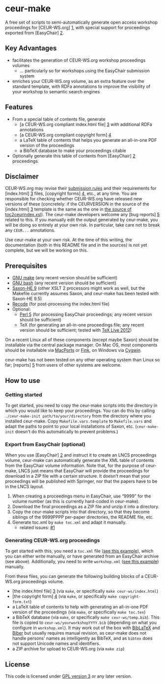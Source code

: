ceur-make
=========

A free set of scripts to semi-automatically generate open access workshop proceedings for [CEUR-WS.org] [1], with special support for proceedings exported from [EasyChair] [2].

Key Advantages
--------------

* facilitates the generation of CEUR-WS.org workshop proceedings volumes
  * … particularly so for workshops using the EasyChair submission system
* enriches your CEUR-WS.org volume, as an extra feature over the standard template, with RDFa annotations to improve the visibility of your workshop to semantic search engines

Features
--------

* From a special table of contents file, generate
  * [a CEUR-WS.org compliant index.html file] [3] with additional RDFa annotations
  * [a CEUR-WS.org compliant copyright form] [4]
  * a LaTeX table of contents that helps you generate an all-in-one PDF version of the proceedings
  * a BibTeX database to make your proceedings citable
* Optionally generate this table of contents from [EasyChair] [2] proceedings
  
Disclaimer
----------

CEUR-WS.org may revise their [submission rules](http://ceur-ws.org/HOWTOSUBMIT.html) and their requirements for [index.html] [3] files, [copyright forms] [4], etc., at any time.  You are responsible for checking whether CEUR-WS.org have released new versions of these (concretely: if the CEURVERSION in the source of the [index.html] [3] template is the same as the one in [the source of toc2ceurindex.xsl](toc2ceurindex.xsl)).  The ceur-make developers welcome any [bug reports] [5] related to this.  If you manually edit the output generated by ceur-make, you will be doing so entirely at your own risk.  In particular, take care not to break any `CEUR...` annotations.

Use ceur-make at your own risk.  At the time of this writing, the documentation (both in this README file and in the sources) is not yet complete, but we will be working on this.

Prerequisites
-------------

* [GNU make](http://www.gnu.org/software/make/) (any recent version should be sufficient)
* [GNU bash](http://www.gnu.org/software/bash/) (any recent version should be sufficient)
* [Saxon-HE 9](http://saxon.sourceforge.net) (other XSLT 2 processors might work as well, but the Makefile currently assumes Saxon, and ceur-make has been tested with Saxon-HE 9.5)
* [Recode](http://recode.progiciels-bpi.ca/index.html) (for post-processing the index.html file)
* Optional:
  * [Perl 5](http://www.perl.org/) (for processing EasyChair proceedings; any recent version should be sufficient)
  * TeX (for generating an all-in-one proceedings file; any recent version should be sufficient; tested with [TeX Live 2012](http://www.tug.org/texlive/))
  
On a recent Linux all of these components (except maybe Saxon) should be installable via the central package manager.  On Mac OS, most components should be installable via [MacPorts](http://www.macports.org/) or [Fink](http://fink.thetis.ig42.org/), on Windows via [Cygwin](http://cygwin.com/).

ceur-make has not been tested on any other operating system than Linux so far; [reports] [5] from users of other systems are welcome.

How to use
----------

### Getting started ###

To get started, you need to copy the ceur-make scripts into the directory in which you would like to keep your proceedings.  You can do this by calling `./ceur-make-init path/to/your/directory` from the directory where you installed ceur-make.  Copy `Makefile.vars.template` to `Makefile.vars` and adapt the paths to point to your local installations of Saxon, etc.  (`ceur-make-init` doesn't do this automatically to prevent problems.)

### Export from EasyChair (optional) ###

When you use [EasyChair] [2] and instruct it to create an LNCS proceedings volume, ceur-make can automatically generate the XML table of contents from the EasyChair volume information.  Note that, for the purpose of ceur-make, LNCS just means that EasyChair will provide the proceedings for download in a ZIP file with a certain structure.  It doesn't mean that your proceedings will be published with Springer, nor that the papers have to be in the LNCS layout.

1. When creating a proceedings menu in EasyChair, use “9999” for the volume number (as this is currently hard-coded in ceur-make).
2. Download the final proceedings as a ZIP file and unzip it into a directory.
3. Copy the ceur-make scripts into that directory, so that they become siblings of the 9999PPPP per-paper directories, the README file, etc.
4. Generate toc.xml by `make toc.xml` and adapt it manually.
    * related issues: [#1](https://github.com/clange/ceur-make/issues/1)

### Generating CEUR-WS.org proceedings ###

To get started with this, you need a `toc.xml` file ([see this example](toc.xml)), which you can either write manually, or have generated from an EasyChair archive (see above).  Additionally, you need to write `workshop.xml` ([see this example](workshop.xml)) manually.

From these files, you can generate the following building blocks of a CEUR-WS.org proceedings volume.

* [the index.html file] [3] (via `make`, or specifically `make ceur-ws/index.html`)
* [the copyright form] [4] (via `make`, or specifically `make copyright-form.txt`)
* a LaTeX table of contents to help with generating an all-in-one PDF version of the proceedings (via `make`, or specifically `make toc.tex`)
* a BibTeX database (via `make`, or specifically `make ceur-ws/temp.bib`).  This file is copied to `ceur-ws/yourworkshopYYYY.bib` (depending on what you configure in `workshop.xml`).  It may work out of the box with [BibLaTeX](http://www.ctan.org/tex-archive/help/Catalogue/entries/biblatex.html) and [Biber](http://biblatex-biber.sourceforge.net/) but usually requires manual revision, as ceur-make does not handle persons' names as intelligently as BibTeX, and as `bibtex` does not support Unicode names and identifiers.
* a ZIP archive for upload to CEUR-WS.org (via `make zip`)

License
-------

This code is licensed under [GPL version 3](LICENSE) or any later version.

 [1]: http://ceur-ws.org "CEUR-WS.org"
 [2]: http://easychair.org "EasyChair"
 [3]: http://ceur-ws.org/Vol-XXX/index.html "index.html"
 [4]: http://ceur-ws.org/Non-Ex-Publication-Permission-Template.txt "copyright form"
 [5]: https://github.com/clange/ceur-make/issues "issues"
